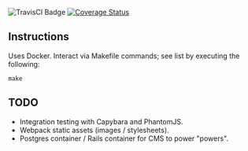 ![TravisCI Badge](https://travis-ci.org/anthonyhastings/dishonored2-power-calculator.svg?branch=master "TravisCI Badge")
[![Coverage Status](https://coveralls.io/repos/github/anthonyhastings/dishonored2-power-calculator/badge.svg?branch=master)](https://coveralls.io/github/anthonyhastings/dishonored2-power-calculator?branch=master)

## Instructions

Uses Docker.
Interact via Makefile commands; see list by executing the following:
```
make
```


## TODO
- Integration testing with Capybara and PhantomJS.
- Webpack static assets (images / stylesheets).
- Postgres container / Rails container for CMS to power "powers".
